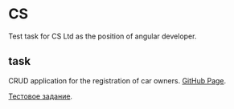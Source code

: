 # CS
Test task for CS Ltd as the position of angular developer.

## task
CRUD application for the registration of car owners. [GitHub Page](https://andriistoliarov.github.io/testTasks/CS/CarOwners/dist/CarOwners/index.html).

[Тестовое задание](test-task-angular-developer.pdf).
